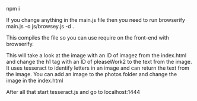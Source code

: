 npm i

If you change anything in the main.js file then you need to run browserify main.js -o js/browsey.js -d .

This compiles the file so you can use require on the front-end with browserify.

This will take a look at the image with an ID of imagez from the index.html and
change the h1 tag with an ID of pleaseWork2 to the text from the image.  It uses
tesseract to identify letters in an image and can return the text from the image.
You can add an image to the photos folder and change the image in the index.html

After all that start tesseract.js and go to localhost:1444
